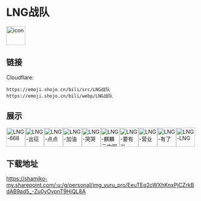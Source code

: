 # LNG战队
<img src="https://emoji.shojo.cn/bili/src/LNG战队/icon.png" width="50" height="50" alt="icon">

## 链接
Cloudflare:
```
https://emoji.shojo.cn/bili/src/LNG战队
https://emoji.shojo.cn/bili/webp/LNG战队
```
## 展示
<img src="https://emoji.shojo.cn/bili/src/LNG战队/LNG-666.png" width="50" height="50" alt="LNG-666"><img src="https://emoji.shojo.cn/bili/src/LNG战队/LNG-出征.png" width="50" height="50" alt="LNG-出征"><img src="https://emoji.shojo.cn/bili/src/LNG战队/LNG-点点.png" width="50" height="50" alt="LNG-点点"><img src="https://emoji.shojo.cn/bili/src/LNG战队/LNG-加油.png" width="50" height="50" alt="LNG-加油"><img src="https://emoji.shojo.cn/bili/src/LNG战队/LNG-哭哭.png" width="50" height="50" alt="LNG-哭哭"><img src="https://emoji.shojo.cn/bili/src/LNG战队/LNG-麒麟云中现.png" width="50" height="50" alt="LNG-麒麟云中现"><img src="https://emoji.shojo.cn/bili/src/LNG战队/LNG-要有光.png" width="50" height="50" alt="LNG-要有光"><img src="https://emoji.shojo.cn/bili/src/LNG战队/LNG-营业.png" width="50" height="50" alt="LNG-营业"><img src="https://emoji.shojo.cn/bili/src/LNG战队/LNG-有了.png" width="50" height="50" alt="LNG-有了"><img src="https://emoji.shojo.cn/bili/src/LNG战队/LNG-LNG.png" width="50" height="50" alt="LNG-LNG">

## 下载地址

https://shamiko-my.sharepoint.com/:u:/g/personal/img_yuru_pro/EeuTEq2cWXhKnxPjCZrkBdAB9ad5_-Zu0yOvpnT9HjQL8A